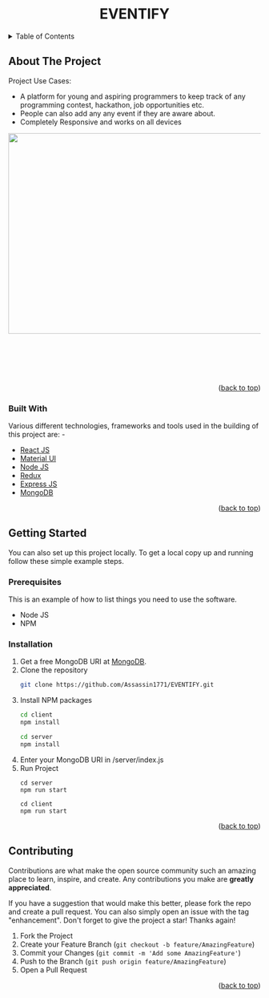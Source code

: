   <h1 align="center">EVENTIFY</h1>

<!-- TABLE OF CONTENTS -->
<details>
  <summary>Table of Contents</summary>
  <ol>
    <li>
      <a href="#about-the-project">About The Project</a>
      <ul>
        <li><a href="#built-with">Built With</a></li>
      </ul>
    </li>
    <li>
      <a href="#getting-started">Getting Started</a>
      <ul>
        <li><a href="#prerequisites">Prerequisites</a></li>
        <li><a href="#installation">Installation</a></li>
      </ul>
    </li>
    <li><a href="#contributing">Contributing</a></li>
  </ol>
</details>

<!-- ABOUT THE PROJECT -->

## About The Project


Project Use Cases:

- A platform for young and aspiring programmers to keep track of any programming contest, hackathon, job opportunities etc.
- People can also add any any event if they are aware about.
- Completely Responsive and works on all devices
<p align="center">
  
<!--   ![ezgif com-gif-maker (1)](https://user-images.githubusercontent.com/58933116/176933655-931d7e54-dc4c-4197-8b5e-73bf740ceb25.gif) -->
<img src="https://user-images.githubusercontent.com/58933116/176933655-931d7e54-dc4c-4197-8b5e-73bf740ceb25.gif" height="400px" width="800px"/>

<!-- <img height="400px" width="800px" src="/SS/1.png"> -->
  <br>
  <br>
  <br>
<!--   <img height="400px" width="800px" src="/SS/2.png"> -->
<br>
<br>
<br>
<!-- <img height="400px" width="800px" src="/SS/3.png"> -->
</p>

<p align="right">(<a href="#top">back to top</a>)</p>

### Built With

Various different technologies, frameworks and tools used in the building of this project are: -

- [React JS](https://reactjs.org/)
- [Material UI](https://mui.com/)
- [Node JS](https://nodejs.org/en/docs/)
- [Redux](https://redux.js.org/)
- [Express JS](https://expressjs.com/)
- [MongoDB](https://www.mongodb.com/)

<p align="right">(<a href="#top">back to top</a>)</p>

<!-- GETTING STARTED -->

## Getting Started

You can also set up this project locally.
To get a local copy up and running follow these simple example steps.

### Prerequisites

This is an example of how to list things you need to use the software.

- Node JS
- NPM

### Installation

1. Get a free MongoDB URI at [MongoDB](https://www.mongodb.com/).
2. Clone the repository
   ```sh
   git clone https://github.com/Assassin1771/EVENTIFY.git
   ```
3. Install NPM packages
   ```sh
   cd client
   npm install 
   
   cd server
   npm install
   ```
4. Enter your MongoDB URI in /server/index.js
5. Run Project
   ```
   cd server
   npm run start
   
   cd client 
   npm run start
   ```

<p align="right">(<a href="#top">back to top</a>)</p>

<!-- CONTRIBUTING -->

## Contributing

Contributions are what make the open source community such an amazing place to learn, inspire, and create. Any contributions you make are **greatly appreciated**.

If you have a suggestion that would make this better, please fork the repo and create a pull request. You can also simply open an issue with the tag "enhancement".
Don't forget to give the project a star! Thanks again!

1. Fork the Project
2. Create your Feature Branch (`git checkout -b feature/AmazingFeature`)
3. Commit your Changes (`git commit -m 'Add some AmazingFeature'`)
4. Push to the Branch (`git push origin feature/AmazingFeature`)
5. Open a Pull Request

<p align="right">(<a href="#top">back to top</a>)</p>
